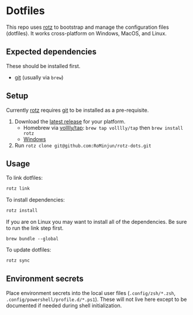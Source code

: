 # Dotfiles

This repo uses [rotz] to bootstrap and manage the configuration files
(dotfiles). It works cross-platform on Windows, MacOS, and Linux.

## Expected dependencies

These should be installed first.

- [git] (usually via `brew`)

## Setup

Currently [rotz] requires [git] to be installed as a pre-requisite.

1. Download the [latest
   release](https://github.com/volllly/rotz/releases/latest) for your platform.
   - Homebrew via [volllly/tap](https://github.com/volllly/homebrew-tap): `brew tap volllly/tap` then `brew install rotz`
   - [Windows](https://github.com/volllly/rotz/releases/latest/download/rotz-x86_64-pc-windows-msvc.zip)
2. Run `rotz clone git@github.com:RoMinjun/rotz-dots.git` 

## Usage

To link dotfiles:

```zsh
rotz link
```

To install dependencies:

```zsh
rotz install
```

If you are on Linux you may want to install all of the dependencies. Be
sure to run the link step first.

```
brew bundle --global
```

To update dotfiles:

```zsh
rotz sync
```

## Environment secrets

Place environment secrets into the local user files (`.config/zsh/*.zsh`,
`.config/powershell/profile.d/*.ps1`). These will not live here except to be
documented if needed during shell initialization.

[rotz]: https://volllly.github.io/rotz
[git]: https://git-scm.com
[Homebrew]: https://brew.sh
